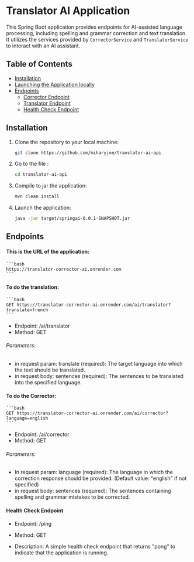 # Translator AI Application

This Spring Boot application provides endpoints for AI-assisted language processing, including spelling and grammar correction and text translation. It utilizes the services provided by `CorrectorService` and `TranslatorService` to interact with an AI assistant.

## Table of Contents
- [Installation](#installation)
- [Launching the Application locally](#launching-the-application)
- [Endpoints](#endpoints)
    - [Corrector Endpoint](#corrector-endpoint)
    - [Translator Endpoint](#translator-endpoint)
    - [Health Check Endpoint](#health-check-endpoint)

## Installation

1. Clone the repository to your local machine:

   ```bash
   git clone https://github.com/miharyjoe/translator-ai-api
    ```
2. Go to the file :
      ```bash
   cd translator-ai-api
   ```
3. Compile to jar the application:   
      ```bash
      mvn clean install
   ```
4. Launch the application:
      ```bash
      java -jar target/springai-0.0.1-SNAPSHOT.jar
   ```

 ## Endpoints
#### This is the URL of the application:
    ```bash
    https://translator-corrector-ai.onrender.com
    ```
#### To do the translation:
    ```bash
    GET https://translator-corrector-ai.onrender.com/ai/translator?translate=french
    ```
* Endpoint: /ai/translator
* Method: GET
###### Parameters:
* in request param: translate (required): The target language into which the text should be translated.
* in request body: sentences (required): The sentences to be translated into the specified language.


#### To do the Corrector:
    ```bash
    GET https://translator-corrector-ai.onrender.com/ai/corrector?language=english
    ```

* Endpoint: /ai/corrector
* Method: GET
###### Parameters:
* In request param: language (required): The language in which the correction response should be provided. (Default value: "english" if not specified)
* in request body: sentences (required): The sentences containing spelling and grammar mistakes to be corrected.

#### Health Check Endpoint
* Endpoint: /ping

* Method: GET

* Description: A simple health check endpoint that returns "pong" to indicate that the application is running.